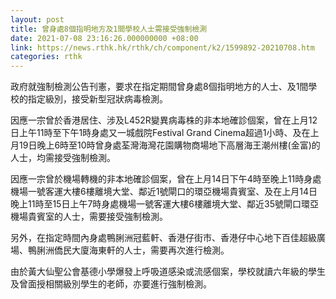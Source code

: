 ```yaml
---
layout: post
title: 曾身處8個指明地方及1間學校人士需接受強制檢測
date: 2021-07-08 23:16:26.000000000 +08:00
link: https://news.rthk.hk/rthk/ch/component/k2/1599892-20210708.htm
categories: rthk
---
```


政府就強制檢測公告刊憲，要求在指定期間曾身處8個指明地方的人士、及1間學校的指定級別，接受新型冠狀病毒檢測。

因應一宗曾於香港居住、涉及L452R變異病毒株的非本地確診個案，曾在上月12日上午11時至下午1時身處又一城戲院Festival Grand Cinema超過1小時、及在上月19日晚上6時至10時曾身處荃灣海灣花園購物商場地下高層海王潮州樓(金富)的人士，均需接受強制檢測。

因應一宗曾於機場轉機的非本地確診個案，曾在上月14日下午4時至晚上11時身處機場一號客運大樓6樓離境大堂、鄰近1號閘口的環亞機場貴賓室、及在上月14日晚上11時至15日上午7時身處機場一號客運大樓6樓離境大堂、鄰近35號閘口環亞機場貴賓室的人士，需要接受強制檢測。

另外，在指定時間內身處鴨脷洲冠藍軒、香港仔街市、香港仔中心地下百佳超級廣場、鴨脷洲僑民大廈海東軒的人士，需要再次進行檢測。

由於黃大仙聖公會基德小學爆發上呼吸道感染或流感個案，學校就讀六年級的學生及曾面授相關級別學生的老師，亦要進行強制檢測。
